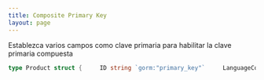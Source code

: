 ```yaml
---
title: Composite Primary Key
layout: page
---
```


Establezca varios campos como clave primaria para habilitar la clave primaria compuesta

```go
type Product struct {     ID string `gorm:"primary_key"`     LanguageCode string `gorm:"primary_key"`   Code string   Name string }
```